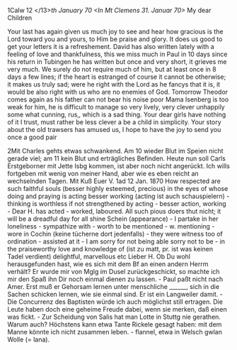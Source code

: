  1Calw 12 </13>*th January 70
 <In Mt Clemens 31. Januar 70>*
My dear Children

Your last has again given us much joy to see and hear how gracious is the Lord toward you and yours, to Him be praise and glory. It does us good to get your letters it is a refreshement. David has also written lately with a feeling of love and thankfulness, this we miss much in Paul in 10 days since his return in Tubingen he has written but once and very short, it grieves me very much. We surely do not require much of him, but at least once in 8 days a few lines; if the heart is estranged of course it cannot be otherwise; it makes us truly sad; were he right with the Lord as he fancys that it is, it would be also right with us who are no enemies of God. Tomorrow Theodor comes again as his father can not bear his noise poor Mama Isenberg is too weak for him, he is difficult to manage so very lively, very clever unhappily some what cunning, rus‚, which is a sad thing. Your dear girls have nothing of it I trust, must rather be less clever a be a child in simplicity. Your story about the old trawsers has amused us, I hope to have the joy to send you once a good pair


2Mit Charles gehts etwas schwankend. Am 10 wieder Blut im Speien nicht gerade viel; am 11 kein Blut und erträgliches Befinden. Heute nun soll Carls Erstgeborner mit Jette Isbg kommen, ist aber noch nicht angerückt. Ich wills fortgeben mit wenig von meiner Hand, aber wie es eben reicht an wechselnden Tagen.
 Mit Kuß Euer V.
 1ad 12 Jan. 1870
How respected are such faithful souls (besser highly esteemed, precious) in the eyes of whose doing and praying is acting besser working (acting ist auch schauspielern) - thinking is worthless if not strengthened by acting - besser action, working - Dear H. has acted - worked, laboured. All such pious doers thut nicht; it will be a dreadful day for all shine Schein (appearance) - I partake in her loneliness - sympathize with - worth to be mentioned - w. mentioning - wore in Cochin (keine tücherne dort jedenfalls) - they were witness too of ordination - assisted at it - I am sorry for not being able sorry not to be - in the praiseworthy love and knowledge of (ist zu matt, pr. ist was keinen Tadel verdient) delightful, marvellous etc 
Lieber H. Ob Du wohl herausgefunden hast, wie es sich mit dem Bf an einen andern Herrm verhält? Er wurde mir von Mglg im Dusel zurückgeschickt, so machte ich mir den Spaß ihn Dir noch einmal dienen zu lassen. - Paul paßt nicht nach Amer. Erst muß er Gehorsam lernen unter menschliche ______, sich in die Sachen schicken lernen, wie sie einmal sind. Er ist ein Langweiler damit. - Die Concurrenz des Baptisten würde ich auch möglichst still ertragen. Die Leute haben doch eine geheime Freude dabei, wenn sie merken, daß einen was fickt. - Zur Scheidung von Salis hat man Lotte in Stuttg nie gerathen. Warum auch? Höchstens kann etwa Tante Rickele gesagt haben: mit dem Manne könnte ich nicht zusammen leben. - flannel, etwa in Welsch gwlan Wolle (= lana).
